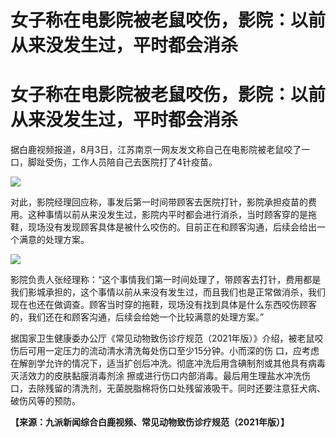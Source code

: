 # 女子称在电影院被老鼠咬伤，影院：以前从来没发生过，平时都会消杀

# 女子称在电影院被老鼠咬伤，影院：以前从来没发生过，平时都会消杀

据白鹿视频报道，8月3日，江苏南京一网友发文称自己在电影院被老鼠咬了一口，脚趾受伤，工作人员陪自己去医院打了4针疫苗。

![](https://inews.gtimg.com/om_bt/Omv_H8sMJdEE4MBETihBEbWDGUV_XjS8dpxP8XZTyDfIsAA/1000)

对此，影院经理回应称，事发后第一时间带顾客去医院打针，影院承担疫苗的费用。这种事情以前从来没发生过，影院内平时都会进行消杀，当时顾客穿的是拖鞋，现场没有发现顾客具体是被什么咬伤的。目前正在和顾客沟通，后续会给出一个满意的处理方案。

![](https://inews.gtimg.com/om_bt/O4VhFAprW0iFMtgeb7r7jLytANSYCfh4BdHxc7bHPkocgAA/1000)

影院负责人张经理称：“这个事情我们第一时间处理了，带顾客去打针，费用都是我们影城承担的，这个事情以前从来没有发生过，而且我们也是正常做消杀，我们现在也还在做调查。顾客当时穿的拖鞋，现场没有找到具体是什么东西咬伤顾客的，我们还在和顾客沟通，后续会给她一个比较满意的处理方案。”

据国家卫生健康委办公厅《常见动物致伤诊疗规范（2021年版）》介绍，被老鼠咬伤后可用一定压力的流动清水清洗每处伤口至少15分钟。小而深的伤
口，应考虑在解剖学允许的情况下，适当扩创后冲洗。彻底冲洗后用含碘制剂或其他具有病毒灭活效力的皮肤黏膜消毒剂涂
擦或进行伤口内部消毒。最后用生理盐水冲洗伤口，去除残留的清洗剂，无菌脱脂棉将伤口处残留液吸干。同时还要注意狂犬病、破伤风等的预防。

**【来源：九派新闻综合白鹿视频、常见动物致伤诊疗规范（2021年版）】**


